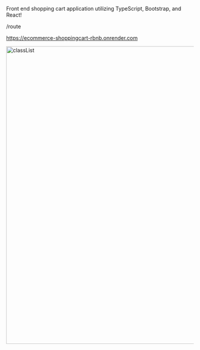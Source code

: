Front end shopping cart application utilizing TypeScript, Bootstrap, and React!

/route 

https://ecommerce-shoppingcart-rbnb.onrender.com

<img src="https://github.com/AuroraHusong/TS_shoppingCart/assets/90487267/c688b06c-2cd0-4409-971b-f883d83894d9" alt="classList" width="1000" height="800">

